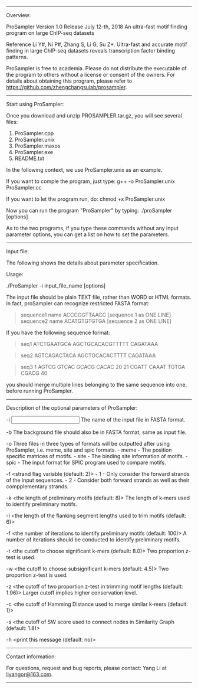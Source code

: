 **************************************************************************************************

Overview:

ProSampler
Version 1.0
Release July 12-th, 2018
An ultra-fast motif finding program on large ChIP-seq datasets

Reference
Li Y#, Ni P#, Zhang S, Li G, Su Z*. Ultra-fast and accurate motif finding in large ChIP-seq datasets
 reveals transcription factor binding patterns.

ProSampler is free to academia. Please do not distribute the executable of the program to others 
without a license or consent of the owners. For details about obtaining this program, please refer 
to https://github.com/zhengchangsulab/prosampler.

**************************************************************************************************

Start using ProSampler:

Once you download and unzip PROSAMPLER.tar.gz, you will see several files:
1. ProSampler.cpp
2. ProSampler.unix
3. ProSampler.maxos
4. ProSampler.exe
5. README.txt

In the following context, we use ProSampler.unix as an example.

If you want to comple the program, just type:
g++ -o ProSampler.unix ProSampler.cc

If you want to let the program run, do:
chmod +x ProSampler.unix

Now you can run the program "ProSampler" by typing:
./proSampler [options]

As to the two programs, if you type these commands without any input parameter options, you can 
get a list on how to set the parameters.

***************************************************************************************************

Input file:

The following shows the details about parameter specification.

Usage:

./ProSampler -i input_file_name [options]

The input file should be plain TEXT file, rather than WORD or HTML formats. In fact, proSampler 
can recognize restricted FASTA format:
>sequence1 name
ACCCGGTTAACC [sequence 1 as ONE LINE]
>sequence2 name
ACATGTGTGTGA [sequence 2 as ONE LINE]

If you have the following sequence format:
>seq1
ATCTGAATGCA
AGCTGCACACGTTTTT
CAGATAAA

>seq2
AGTCAGACTACA
AGCTGCACACTTTT
CAGATAAA

>seq3
1 AGTCG GTCAC GCACG CACAC 20
21 CGATT CAAAT TGTGA CGACG 40

you should merge multiple lines belonging to the same sequence into one,
before running ProSampler.

****************************************************************************************************

Description of the optional parameters of ProSampler:

-i	<input file path>
	The name of the input file in FASTA format.

-b	<background file path>
	The background file should also be in FASTA format, same as input file.

-o	<prefix of output files>
	Three files in three types of formats will be outputted after using ProSampler, i.e.
	meme, site and spic formats.
	- meme - The position specific matrices of motifs.
	- site - The binding site information of motifs.
	- spic - The input format for SPIC program used to compare motifs.

-f	<strand flag variable (default: 2)>
	- 1 - Only consider the forward strands of the input sequences.
	- 2 - Consider both forward strands as well as their compplementary strands.

-k	<the length of preliminary motifs (default: 8)>
	The length of k-mers used to identify preliminary motifs.

-l	<the length of the flanking segment lengths used to trim motifs (default: 6)>

-f	<the number of iterations to identify preliminary motifs (default: 100)>
	A number of iterations should be conducted to identify preliminary motifs.

-t	<the cutoff to choose significant k-mers (default: 8.0)>
	Two proportion z-test is used.

-w	<the cutoff to choose subsignificant k-mers (default: 4.5)>
	Two proportion z-test is used.

-z	<the cutoff of two proportion z-test in trimming motif lengths (default: 1.96)>
	Larger cutoff implies higher conservation level.

-c	<the cutoff of Hamming Distance used to merge similar k-mers (default: 1)>

-s	<the cutoff of SW score used to connect nodes in Similarity Graph (default: 1.8)>

-h	<print this message (default: no)>

*****************************************************************************************************

Contact information:

For questions, request and bug reports, please contact:
Yang Li at liyangor@163.com.

******************************************************************************************************
